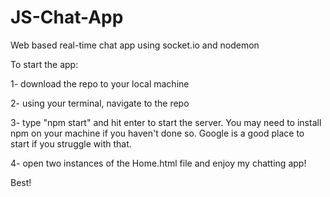 # JS-Chat-App
Web based real-time chat app using socket.io and nodemon

To start the app:

1- download the repo to your local machine

2- using your terminal, navigate to the repo 

3- type "npm start" and hit enter to start the server. You may need to install npm on your machine if you haven't done so. Google is a good place to start if you struggle with that.

4- open two instances of the Home.html  file and enjoy my chatting app!

Best!
